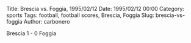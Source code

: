 Title: Brescia vs. Foggia, 1995/02/12
Date: 1995/02/12 00:00
Category: sports
Tags: football, football scores, Brescia, Foggia
Slug: brescia-vs-foggia
Author: carbonero


Brescia 1 - 0 Foggia
